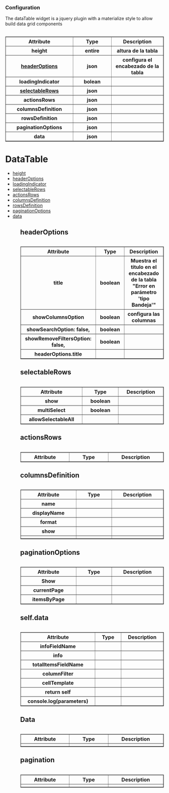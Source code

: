 

<h3>Configuration</h3>

The dataTable widget is a jquery plugin with a materialize style to allow build data grid components


<table>
<table border="1" cellpadding="15" cellspacing="0" width="75%">
       
 <th width="10%"scope="col">Attribute</th>
 <th width="10%"scope="col">Type</th>
 <th width="10%"scope="col">Description</th>

 <tr>
    
 <th>height</th>
 <th>entire</th>
 <th>altura de la tabla</th>
            
 </tr>
 
<tr>
    
 <th><a href="#heightOptions">headerOptions</a></th>
 <th>json</th>
 <th>configura el encabezado de la tabla</th>
            
 </tr>
 
 <tr>
    
 <th>loadingIndicator</th>
 <th>bolean</th>
 <th></th>
            
 </tr>
 
 <tr>
    
 <th><a href="#selectableRows">selectableRows</th></a>
 <th>json</th>
 <th></th>
            
 </tr>
 
 <tr>
    
 <th>actionsRows</th>
 <th>json</th>
 <th></th>
            
 </tr>
 
 <tr>
    
 <th>columnsDefinition</th>
 <th>json</th>
 <th></th>
            
 </tr>
 
 <tr>
    
 <th>rowsDefinition</th>
 <th>json</th>
 <th></th>
            
 </tr>
 
 <tr>
    
 <th>paginationOptions</th>
 <th>json</th>
 <th></th>
            
 </tr>
 
 <tr>
    
 <th>data</th>
 <th>json</th>
 <th></th>
            
 </tr>
</table>


<h1>DataTable</h1>


<ul>
        <li><a href="#height">height</li></a>
        <li><a href="#headerOptions">headerOptions</li></a> 
        <li><a href="#loadingIndicator">loadingIndicator</li></a>
        <li><a href="#selectableRows">selectableRows</li></a>
        <li><a href="#actionsRows">actionsRows</li></a>
        <li><a href="#columnsDefinition">columnsDefinition</li></a>
        <li><a href="#rowsDefinition">rowsDefinition</li></a>
        <li><a href="#paginationOptions">paginationOptions</li></a>
        <li><a href="#data">data</li></a>
         <ul>
           
  <h2 id="headerOptions">headerOptions</h2>
    <table>
   <table border="1" cellpadding="15" cellspacing="0" width="75%">
                 

 <th width="10%"scope="col">Attribute</th>
 <th width="10%"scope="col">Type</th>
 <th width="10%"scope="col">Description</th>
                   
<tr>
 <th>title </th>
 <th>boolean</th>
 <th>Muestra el titulo en el encabezado de la tabla  "Error en parámetro 'tipo Bandeja'"</th>
            
 </tr>
            
 <tr>
 <th>showColumnsOption</th>
 <th>boolean</th>
 <th>configura las columnas</th>
  </tr>
            
  <tr>
  <th> showSearchOption: false,  </td>
  <th>boolean</th>
  <th></th>
  </tr>
  
  <tr>
  <th> showRemoveFiltersOption: false,  </th>
  <th>boolean</th>
  <th></th>
  </tr>
  
  <tr>
  <th> headerOptions.title </th>
  <th></th>
  <th></th>
  </tr>
  
  </table>
  
<h2 id="selectableRows">selectableRows</h2>
<table>
<table border="1" cellpadding="15" cellspacing="0" width="75%">
       
 <th width="10%"scope="col">Attribute</th>
 <th width="10%"scope="col">Type</th>
 <th width="10%"scope="col">Description</th>

 <tr>
 <th>show</th>
 <th>boolean</th>
 <th></th>
 </tr>
 
 <tr>
 <th>multiSelect</th>
 <th>boolean</th>
 <th></th>
 </tr>
 
<tr>
 <th> allowSelectableAll</th>
 <th></th>
 <th></th>
 </tr>
 </table>
            

 <h2 id="actionsRows">actionsRows</h2>  
 <table>
 <table border="1" cellpadding="15" cellspacing="0" width="75%">
               
 <th width="10%"scope="col">Attribute</th>
 <th width="10%"scope="col">Type</th>
 <th width="10%"scope="col">Description</th>
 </tr>
 </table>                 
                     

 <h2 id="columnsDefinition">columnsDefinition</h2>
 <table>

  <table border="1" cellpadding="15" cellspacing="0" width="75%">
                                                               
 <th width="10%"scope="col">Attribute</th>
 <th width="10%"scope="col">Type</th>
 <th width="10%"scope="col">Description</th>
 <tr>
 <th>name</th>
 <th></th>
 <th></th>
 </tr>
   
 <tr>
 <th>displayName</th>
 <th></th>
 <th> </th> 
</tr> 

<tr>
 <th>format</th>
 <th></th>
 <th></th>
 </tr> 
 
 <tr>
 <th>show</th>
 <th></th>
 <th></th>
 </tr>
 
 <tr>
 <th></th>
 <th></th>
 <th></th>
 </tr> 
  </table>
 
 
 <h2 id="paginationOptions">paginationOptions</h2>  
     <table>
         
 <table border="1" cellpadding="15" cellspacing="0" width="75%">
                    
 <th width="10%"scope="col">Attribute</th>
 <th width="10%"scope="col">Type</th>
 <th width="10%"scope="col">Description</th>
 
  <tr> 
 <th>Show</th>
 <th></th>
 <th></th>   
 </tr>
 
<tr>  
<th>currentPage</th>
<th></th>
<th></th>    
</tr>

<tr>  
<th> itemsByPage</th>
<th></th>
<th></th>    
</tr>   
 </table>
 
<h2 id="self.data">self.data</h2>  
<table>
                                                  
<table border="1" cellpadding="15" cellspacing="0" width="75%">
 <th width="10%"scope="col">Attribute</th>
 <th width="10%"scope="col">Type</th>
 <th width="10%"scope="col">Description</th>
                                                                   
 <tr>
<th>infoFieldName</th>
<th></th>
<th></th>
</tr>
             
<tr>
<th>info</th>
<th></th>
<th></th>
</tr>

<tr>   
<th>totalItemsFieldName</th>
<th></th>
<th></th>   
</tr>

<tr>    
<th>columnFilter</th>
<th></th>
<th></th>
</tr> 

<tr>    
<th>cellTemplate</th>
<th></th>
<th></th>
</tr>    
             
<tr>    
<th>return self</th>
<th></th>
<th></th>
</tr> 

<tr>
<th>console.log(parameters)</th>
<th></th>
<th></th>
</tr>   
</table>

<h2 id="Data">Data</h2>
 <table>

  <table border="1" cellpadding="15" cellspacing="0" width="75%">
                                                               
 <th width="10%"scope="col">Attribute</th>
 <th width="10%"scope="col">Type</th>
 <th width="10%"scope="col">Description</th>
 <tr>
    <th></th>
    <th></th>
    <th></th>
    </tr>
  </table>
  
<h2 id="pagination">pagination</h3>
<table>
    
  <table border="1" cellpadding="15" cellspacing="0" width="75%">
                                                               
 <th width="10%"scope="col">Attribute</th>
 <th width="10%"scope="col">Type</th>
 <th width="10%"scope="col">Description</th>
 
<tr>
    <th></th>
    <th></th>
    <th></th>
    </tr>



</table>


























                     
        
        
               
                        
        
        
        











     



